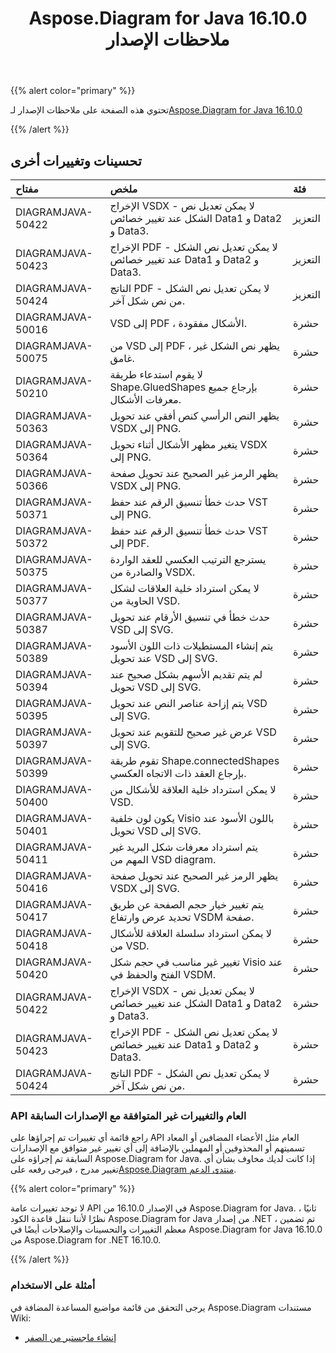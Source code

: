 ﻿---
title: Aspose.Diagram for Java 16.10.0 ملاحظات الإصدار
type: docs
weight: 30
url: /ar/java/aspose-diagram-for-java-16-10-0-release-notes/
---
{{% alert color="primary" %}} 

 تحتوي هذه الصفحة على ملاحظات الإصدار لـ[Aspose.Diagram for Java 16.10.0](https://docs.aspose.com/diagram/java/aspose-diagram-for-java-16-10-0-release-notes/)

{{% /alert %}} 
## **تحسينات وتغييرات أخرى**

|**مفتاح**|**ملخص**|**فئة**|
|:- |:- |:- |
|DIAGRAMJAVA-50422|الإخراج VSDX - لا يمكن تعديل نص الشكل عند تغيير خصائص Data1 و Data2 و Data3.|التعزيز|
|DIAGRAMJAVA-50423|الإخراج PDF - لا يمكن تعديل نص الشكل عند تغيير خصائص Data1 و Data2 و Data3.|التعزيز|
|DIAGRAMJAVA-50424|الناتج PDF - لا يمكن تعديل نص الشكل من نص شكل آخر.|التعزيز|
|DIAGRAMJAVA-50016|VSD إلى PDF ، الأشكال مفقودة.|حشرة|
|DIAGRAMJAVA-50075|من VSD إلى PDF ، يظهر نص الشكل غير غامق.|حشرة|
|DIAGRAMJAVA-50210|لا يقوم استدعاء طريقة Shape.GluedShapes بإرجاع جميع معرفات الأشكال.|حشرة|
|DIAGRAMJAVA-50363|يظهر النص الرأسي كنص أفقي عند تحويل VSDX إلى PNG.|حشرة|
|DIAGRAMJAVA-50364|يتغير مظهر الأشكال أثناء تحويل VSDX إلى PNG.|حشرة|
|DIAGRAMJAVA-50366|يظهر الرمز غير الصحيح عند تحويل صفحة VSDX إلى PNG.|حشرة|
|DIAGRAMJAVA-50371|حدث خطأ تنسيق الرقم عند حفظ VST إلى PNG.|حشرة|
|DIAGRAMJAVA-50372|حدث خطأ تنسيق الرقم عند حفظ VST إلى PDF.|حشرة|
|DIAGRAMJAVA-50375|يسترجع الترتيب العكسي للعقد الواردة والصادرة من VSDX.|حشرة|
|DIAGRAMJAVA-50377|لا يمكن استرداد خلية العلاقات لشكل الحاوية من VSD.|حشرة|
|DIAGRAMJAVA-50387|حدث خطأ في تنسيق الأرقام عند تحويل VSD إلى SVG.|حشرة|
|DIAGRAMJAVA-50389|يتم إنشاء المستطيلات ذات اللون الأسود عند تحويل VSD إلى SVG.|حشرة|
|DIAGRAMJAVA-50394|لم يتم تقديم الأسهم بشكل صحيح عند تحويل VSD إلى SVG.|حشرة|
|DIAGRAMJAVA-50395|يتم إزاحة عناصر النص عند تحويل VSD إلى SVG.|حشرة|
|DIAGRAMJAVA-50397|عرض غير صحيح للتقويم عند تحويل VSD إلى SVG.|حشرة|
|DIAGRAMJAVA-50399|تقوم طريقة Shape.connectedShapes بإرجاع العقد ذات الاتجاه العكسي.|حشرة|
|DIAGRAMJAVA-50400|لا يمكن استرداد خلية العلاقة للأشكال من VSD.|حشرة|
|DIAGRAMJAVA-50401|يكون لون خلفية Visio باللون الأسود عند تحويل VSD إلى SVG.|حشرة|
|DIAGRAMJAVA-50411|يتم استرداد معرفات شكل البريد غير المهم من VSD diagram.|حشرة|
|DIAGRAMJAVA-50416|يظهر الرمز غير الصحيح عند تحويل صفحة VSDX إلى SVG.|حشرة|
|DIAGRAMJAVA-50417|يتم تغيير خيار حجم الصفحة عن طريق تحديد عرض وارتفاع VSDM صفحة.|حشرة|
|DIAGRAMJAVA-50418|لا يمكن استرداد سلسلة العلاقة للأشكال من VSD.|حشرة|
|DIAGRAMJAVA-50420|تغيير غير مناسب في حجم شكل Visio عند الفتح والحفظ في VSDM.|حشرة|
|DIAGRAMJAVA-50422|الإخراج VSDX - لا يمكن تعديل نص الشكل عند تغيير خصائص Data1 و Data2 و Data3.|حشرة|
|DIAGRAMJAVA-50423|الإخراج PDF - لا يمكن تعديل نص الشكل عند تغيير خصائص Data1 و Data2 و Data3.|حشرة|
|DIAGRAMJAVA-50424|الناتج PDF - لا يمكن تعديل نص الشكل من نص شكل آخر.|حشرة|
### **API العام والتغييرات غير المتوافقة مع الإصدارات السابقة**
راجع قائمة أي تغييرات تم إجراؤها على API العام مثل الأعضاء المضافين أو المعاد تسميتهم أو المحذوفين أو المهملين بالإضافة إلى أي تغيير غير متوافق مع الإصدارات السابقة تم إجراؤه على Aspose.Diagram for Java. إذا كانت لديك مخاوف بشأن أي تغيير مدرج ، فيرجى رفعه على[Aspose.Diagram منتدى الدعم](https://forum.aspose.com/c/diagram/17).

{{% alert color="primary" %}} 

لا توجد تغييرات عامة API في الإصدار 16.10.0 من Aspose.Diagram for Java. ثانيًا ، نظرًا لأننا ننقل قاعدة الكود Aspose.Diagram for Java من إصدار .NET ، تم تضمين معظم التغييرات والتحسينات والإصلاحات أيضًا في Aspose.Diagram for Java 16.10.0 من Aspose.Diagram for .NET 16.10.0.

{{% /alert %}} 
### **أمثلة على الاستخدام**
يرجى التحقق من قائمة مواضيع المساعدة المضافة في Aspose.Diagram مستندات Wiki:

- [إنشاء ماجستير من الصفر](/diagram/ar/java/working-with-masters/#create-master-from-scratch)
